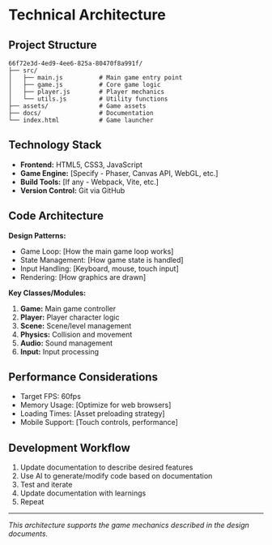 # Technical Architecture

## Project Structure
```
66f72e3d-4ed9-4ee6-825a-80470f8a991f/
├── src/
│   ├── main.js          # Main game entry point
│   ├── game.js          # Core game logic
│   ├── player.js        # Player mechanics
│   └── utils.js         # Utility functions
├── assets/              # Game assets
├── docs/                # Documentation
└── index.html           # Game launcher
```

## Technology Stack
- **Frontend:** HTML5, CSS3, JavaScript
- **Game Engine:** [Specify - Phaser, Canvas API, WebGL, etc.]
- **Build Tools:** [If any - Webpack, Vite, etc.]
- **Version Control:** Git via GitHub

## Code Architecture
**Design Patterns:**
- Game Loop: [How the main game loop works]
- State Management: [How game state is handled]
- Input Handling: [Keyboard, mouse, touch input]
- Rendering: [How graphics are drawn]

**Key Classes/Modules:**
1. **Game:** Main game controller
2. **Player:** Player character logic
3. **Scene:** Scene/level management
4. **Physics:** Collision and movement
5. **Audio:** Sound management
6. **Input:** Input processing

## Performance Considerations
- Target FPS: 60fps
- Memory Usage: [Optimize for web browsers]
- Loading Times: [Asset preloading strategy]
- Mobile Support: [Touch controls, performance]

## Development Workflow
1. Update documentation to describe desired features
2. Use AI to generate/modify code based on documentation
3. Test and iterate
4. Update documentation with learnings
5. Repeat

---
*This architecture supports the game mechanics described in the design documents.*
